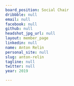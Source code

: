 ```yaml
---
board_position: Social Chair
dribbble: null
email: null
facebook: null
github: null
headshot_jpg_url: null
layout: member_page
linkedin: null
name: Anton Relin
personal_site: null
slug: anton-relin
tagline: null
twitter: null
year: 2019

---
```

